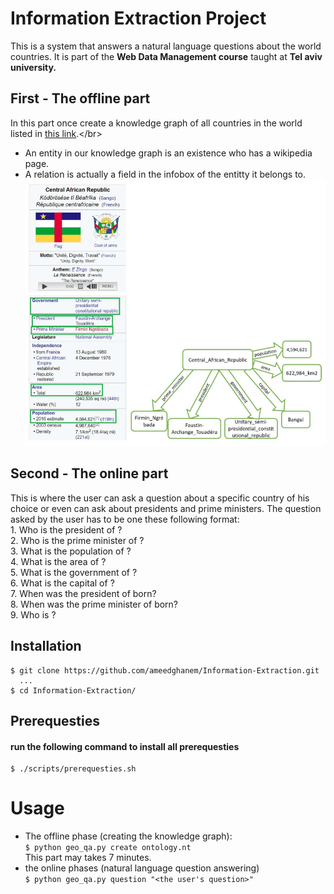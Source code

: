 # Information Extraction Project

This is a system that answers a natural language questions about the world countries. It is part of the **Web Data Management course** taught at **Tel aviv university.**</br>
## First - The offline part
In this part once create a knowledge graph of all countries in the world listed in [this link](https://en.wikipedia.org/wiki/List_of_countries_by_population_(United_Nations)).</br>
- An entity in our knowledge graph is an existence who has a wikipedia page.
- A relation is actually a field in the infobox of the entitty it belongs to.
![logo](https://github.com/ameedghanem/Information-Extraction/blob/main/logos/Screenshot%20from%202021-11-24%2014-31-55.png)
## Second -  The online part
This is where the user can ask a question about a specific country of his choice or even can ask about presidents and prime ministers.
The question asked by the user has to be one these following format:</br>
    1. Who is the president of <country>?</br>
    2. Who is the prime minister of <country>?</br>
    3. What is the population of <country>?</br>
    4. What is the area of <country>?</br>
    5. What is the government of <country>?</br>
    6. What is the capital of <country>?</br>
    7. When was the president of <country> born?</br>
    8. When was the prime minister of <country> born?</br>
    9. Who is <entity>?
## Installation
    $ git clone https://github.com/ameedghanem/Information-Extraction.git 
      ... 
    $ cd Information-Extraction/

## Prerequesties
#### run the following command to install all prerequesties
    $ ./scripts/prerequesties.sh
# Usage
- The offline phase (creating the knowledge graph):</br>
    `$ python geo_qa.py create ontology.nt`</br>
    This part may takes 7 minutes.
- the online phases (natural language question answering)</br>
    `$ python geo_qa.py question "<the user's question>"`
